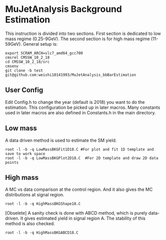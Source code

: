 # MuJetAnalysis Background Estimation
This instruction is divided into two sections. First section is dedicated to low mass regime (0.25-9GeV). The second section is for high mass regime (11-59GeV).
General setup is:
```
export SCRAM_ARCH=slc7_amd64_gcc700
cmsrel CMSSW_10_2_18
cd CMSSW_10_2_18/src
cmsenv
git clone -b test git@github.com:weishi10141993/MuJetAnalysis_bbBarEstimation
```
## User Config
Edit Config.h to change the year (default is 2018) you want to do the estimation. This configuration be picked up in later macros. Many constants used in later macros are also defined in Constants.h in the main directory.

## Low mass
A data driven method is used to estimate the SM yield.
```
root -l -b -q LowMassBKGFit1D18.C #For plot and fit 1D template and save to work space
root -l -b -q LowMassBKGPlot2D18.C  #For 2D template and draw 2D data points
```

## High mass
A MC vs data comparison at the control region. And it also gives the MC distributions at signal region.
```
root -l -b -q HighMassBKGShape18.C
```

[Obselete] A sanity check is done with ABCD method, which is purely data-driven. It gives estimated yield in signal region A. The stability of this method is also checked.
```
root -l -b -q HighMassBKGABCD18.C
```
